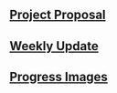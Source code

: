 
## [Project Proposal](docs/project_proposal.md)

## [Weekly Update ](docs/Weekly_Update.md)

## [Progress Images](docs/progress_pics.md)

